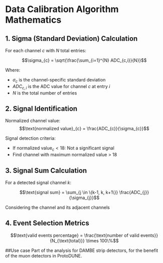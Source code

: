 # Data Calibration Algorithm Mathematics

## 1. Sigma (Standard Deviation) Calculation

For each channel $c$ with $N$ total entries:

$$\sigma_{c} = \sqrt{\frac{\sum_{i=1}^{N} ADC_{c,i}}{N}}$$

Where:
- $\sigma_{c}$ is the channel-specific standard deviation
- $ADC_{c,i}$ is the ADC value for channel $c$ at entry $i$
- $N$ is the total number of entries

## 2. Signal Identification

Normalized channel value:
$$\text{normalized value}_{c} = \frac{ADC_{c}}{\sigma_{c}}$$

Signal detection criteria:
- If $\text{normalized value}_{c} < 18$: Not a significant signal
- Find channel with maximum normalized value > 18

## 3. Signal Sum Calculation

For a detected signal channel $k$:

$$\text{signal sum} = \sum_{j \in \{k-1, k, k+1\}} \frac{ADC_{j}}{\sigma_{j}}$$

Considering the channel and its adjacent channels

## 4. Event Selection Metrics

$$\text{valid events percentage} = \frac{\text{number of valid events}}{N_{\text{total}}} \times 100\%$$

##Use case
Part of the analysis for DAMBE strip detectors, for the benefit of the muon detectors in ProtoDUNE.
